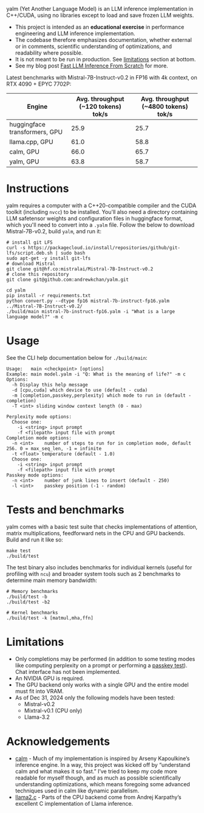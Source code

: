 yalm (Yet Another Language Model) is an LLM inference implementation in C++/CUDA, using no libraries except to load and save frozen LLM weights.
- This project is intended as an **educational exercise** in performance engineering and LLM inference implementation. 
- The codebase therefore emphasizes documentation, whether external or in comments, scientific understanding of optimizations, and readability where possible. 
- It is not meant to be run in production. See [limitations](#limitations) section at bottom.
- See my blog post [Fast LLM Inference From Scratch](https://andrewkchan.dev/posts/yalm.html) for more.

Latest benchmarks with Mistral-7B-Instruct-v0.2 in FP16 with 4k context, on RTX 4090 + EPYC 7702P:

| Engine      | Avg. throughput (~120 tokens) tok/s | Avg. throughput (~4800 tokens) tok/s |
| ----------- | ----------- | ----------- |
| huggingface transformers, GPU | 25.9 | 25.7 |
| llama.cpp, GPU | 61.0 | 58.8 |
| calm, GPU | 66.0 | 65.7 |
| yalm, GPU | 63.8 | 58.7 |

# Instructions

yalm requires a computer with a C++20-compatible compiler and the CUDA toolkit (including `nvcc`) to be installed. You'll also need a directory containing LLM safetensor weights and configuration files in huggingface format, which you'll need to convert into a `.yalm` file. Follow the below to download Mistral-7B-v0.2, build `yalm`, and run it:

```
# install git LFS
curl -s https://packagecloud.io/install/repositories/github/git-lfs/script.deb.sh | sudo bash
sudo apt-get -y install git-lfs
# download Mistral
git clone git@hf.co:mistralai/Mistral-7B-Instruct-v0.2
# clone this repository
git clone git@github.com:andrewkchan/yalm.git

cd yalm
pip install -r requirements.txt
python convert.py --dtype fp16 mistral-7b-instruct-fp16.yalm ../Mistral-7B-Instruct-v0.2/
./build/main mistral-7b-instruct-fp16.yalm -i "What is a large language model?" -m c
```

# Usage

See the CLI help documentation below for `./build/main`:

```
Usage:   main <checkpoint> [options]
Example: main model.yalm -i "Q: What is the meaning of life?" -m c
Options:
  -h Display this help message
  -d [cpu,cuda] which device to use (default - cuda)
  -m [completion,passkey,perplexity] which mode to run in (default - completion)
  -T <int> sliding window context length (0 - max)

Perplexity mode options:
  Choose one:
    -i <string> input prompt
    -f <filepath> input file with prompt
Completion mode options:
  -n <int>    number of steps to run for in completion mode, default 256. 0 = max_seq_len, -1 = infinite
  -t <float> temperature (default - 1.0)
  Choose one:
    -i <string> input prompt
    -f <filepath> input file with prompt
Passkey mode options:
  -n <int>    number of junk lines to insert (default - 250)
  -l <int>    passkey position (-1 - random)
```

# Tests and benchmarks

yalm comes with a basic test suite that checks implementations of attention, matrix multiplications, feedforward nets in the CPU and GPU backends. Build and run it like so:

```
make test
./build/test
```

The test binary also includes benchmarks for individual kernels (useful for profiling with `ncu`) and broader system tools such as 2 benchmarks to determine main memory bandwidth:

```
# Memory benchmarks
./build/test -b
./build/test -b2

# Kernel benchmarks
./build/test -k [matmul,mha,ffn]
```

# Limitations

- Only completions may be performed (in addition to some testing modes like computing perplexity on a prompt or performing a [passkey test](https://github.com/ggerganov/llama.cpp/pull/3856)). Chat interface has not been implemented.
- An NVIDIA GPU is required.
- The GPU backend only works with a single GPU and the entire model must fit into VRAM.
- As of Dec 31, 2024 only the following models have been tested:
  - Mistral-v0.2 
  - Mixtral-v0.1 (CPU only)
  - Llama-3.2

# Acknowledgements

- [calm](https://github.com/zeux/calm) - Much of my implementation is inspired by Arseny Kapoulkine’s inference engine. In a way, this project was kicked off by “understand calm and what makes it so fast.” I’ve tried to keep my code more readable for myself though, and as much as possible scientifically understanding optimizations, which means foregoing some advanced techniques used in calm like dynamic parallelism.
- [llama2.c](https://github.com/karpathy/llama2.c) - Parts of the CPU backend come from Andrej Karpathy’s excellent C implementation of Llama inference.